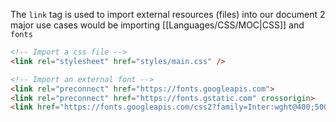 The `link` tag is used to import external resources (files) into our document
2 major use cases would be importing [[Languages/CSS/MOC|CSS]] and `fonts`

```html
<!-- Import a css file -->
<link rel="stylesheet" href="styles/main.css" />

<!-- Import an external font -->
<link rel="preconnect" href="https://fonts.googleapis.com">  
<link rel="preconnect" href="https://fonts.gstatic.com" crossorigin>  
<link href="https://fonts.googleapis.com/css2?family=Inter:wght@400;500;600;700&display=swap" rel="stylesheet">
```
